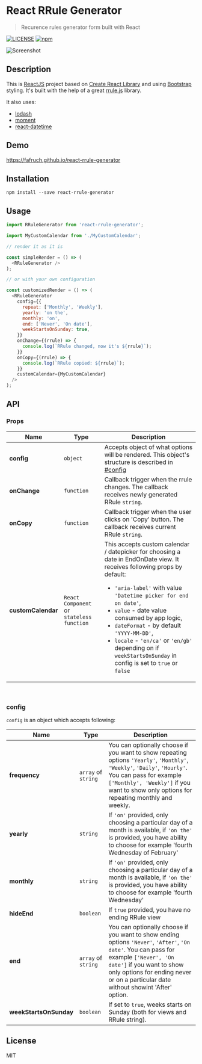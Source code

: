 # React RRule Generator
> Recurence rules generator form built with React

[![LICENSE](https://img.shields.io/npm/l/express.svg)](LICENSE)
[![npm](https://img.shields.io/npm/dm/localeval.svg)](https://npm-stat.com/charts.html?package=react-rrule-generator)

![Screenshot](https://cdn.pbrd.co/images/GRQEdaG.png)

## Description

This is [ReactJS](http://facebook.github.io/react/index.html) project based on [Create React Library](https://github.com/UdiliaInc/create-react-library) and using [Bootstrap](https://github.com/twbs/bootstrap) styling. It's built with the help of a great [rrule.js](https://github.com/jakubroztocil/rrule) library.

It also uses:
* [lodash](https://github.com/lodash/lodash)
* [moment](https://github.com/moment/moment)
* [react-datetime](https://github.com/YouCanBookMe/react-datetime)

## Demo
https://fafruch.github.io/react-rrule-generator

## Installation

`npm install --save react-rrule-generator`

## Usage 
```js
import RRuleGenerator from 'react-rrule-generator';

import MyCustomCalendar from './MyCustomCalendar';

// render it as it is

const simpleRender = () => (
  <RRuleGenerator />
);

// or with your own configuration

const customizedRender = () => (
  <RRuleGenerator
    config={{
      repeat: ['Monthly', 'Weekly'],
      yearly: 'on the',
      monthly: 'on',
      end: ['Never', 'On date'],
      weekStartsOnSunday: true,
    }}
    onChange={(rrule) => {
      console.log(`RRule changed, now it's ${rrule}`);
    }}
    onCopy={(rrule) => {
      console.log(`RRule copied: ${rrule}`);
    }}
    customCalendar={MyCustomCalendar}
  />
);
```

## API

### Props

| Name         | Type    | Description |
| ------------ | ------- | ----------- |
| **config** | `object` | Accepts object of what options will be rendered. This object's structure is described in [#config](#config) |
| **onChange** | `function` | Callback trigger when the rrule changes. The callback receives newly generated RRule `string`.
| **onCopy** | `function` | Callback trigger when the user clicks on 'Copy' button. The callback receives current RRule `string`. |
| **customCalendar** | `React Component` or `stateless function` | This accepts custom calendar / datepicker for choosing a date in EndOnDate view. It receives following props by default: <ul><li>`'aria-label'` with value `'Datetime picker for end on date'`,</li><li>`value` - date value consumed by app logic, </li><li>`dateFormat` - by default `'YYYY-MM-DD'`, </li><li>`locale` - `'en/ca'` or `'en/gb'` depending on if `weekStartsOnSunday` in config is set to `true` or `false` </li>
<br />

### config
`config` is an object which accepts following:

| Name         | Type    | Description |
| ------------ | ------- | ----------- |
| **frequency** | `array` of `string` | You can optionally choose if you want to show repeating options `'Yearly'`, `'Monthly'`, `'Weekly'`, `'Daily'`, `'Hourly'`. You can pass for example `['Monthly', 'Weekly']` if you want to show only options for repeating monthly and weekly. |
| **yearly** | `string` | If `'on'` provided, only choosing a particular day of a month is available, if `'on the'` is provided, you have ability to choose for example 'fourth Wednesday of February' |
| **monthly** | `string` | If `'on'` provided, only choosing a particular day of a month is available, if `'on the'` is provided, you have ability to choose for example 'fourth Wednesday' |
| **hideEnd** | `boolean` | If `true` provided, you have no ending RRule view |
| **end** | `array` of `string` | You can optionally choose if you want to show ending options `'Never'`, `'After'`, `'On date'`. You can pass for example `['Never', 'On date']` if you want to show only options for ending never or on a particular date without showint 'After' option. |
| **weekStartsOnSunday** | `boolean` | If set to `true`, weeks starts on Sunday (both for views and RRule string). |

## License 
MIT
